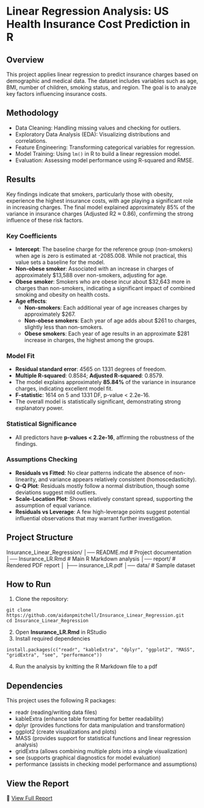 # Linear Regression Analysis: US Health Insurance Cost Prediction in R

## Overview
This project applies linear regression to predict insurance charges based on demographic and medical data. The dataset includes variables such as age, BMI, number of children, smoking status, and region. The goal is to analyze key factors influencing insurance costs.

## Methodology
- Data Cleaning: Handling missing values and checking for outliers.
- Exploratory Data Analysis (EDA): Visualizing distributions and correlations.
- Feature Engineering: Transforming categorical variables for regression.
- Model Training: Using `lm()` in R to build a linear regression model.
- Evaluation: Assessing model performance using R-squared and RMSE.

## Results
Key findings indicate that smokers, particularly those with obesity, experience the highest
insurance costs, with age playing a significant role in increasing charges. The final model
explained approximately 85% of the variance in insurance charges (Adjusted R2 ≈ 0.86), confirming
the strong influence of these risk factors.
### **Key Coefficients**
- **Intercept**: The baseline charge for the reference group (non-smokers) when age is zero is estimated at -2085.008. While not practical, this value sets a baseline for the model.
- **Non-obese smoker**: Associated with an increase in charges of approximately $13,588 over non-smokers, adjusting for age.
- **Obese smoker**: Smokers who are obese incur about $32,643 more in charges than non-smokers, indicating a significant impact of combined smoking and obesity on health costs.
- **Age effects**:
  - **Non-smokers**: Each additional year of age increases charges by approximately $267.
  - **Non-obese smokers**: Each year of age adds about $261 to charges, slightly less than non-smokers.
  - **Obese smokers**: Each year of age results in an approximate $281 increase in charges, the highest among the groups.

### **Model Fit**
- **Residual standard error**: 4565 on 1331 degrees of freedom.
- **Multiple R-squared**: 0.8584; **Adjusted R-squared**: 0.8579.
- The model explains approximately **85.84%** of the variance in insurance charges, indicating excellent model fit.
- **F-statistic**: 1614 on 5 and 1331 DF, p-value < 2.2e-16.
- The overall model is statistically significant, demonstrating strong explanatory power.

### **Statistical Significance**
- All predictors have **p-values < 2.2e-16**, affirming the robustness of the findings.

### **Assumptions Checking**
- **Residuals vs Fitted**: No clear patterns indicate the absence of non-linearity, and variance appears relatively consistent (homoscedasticity).
- **Q-Q Plot**: Residuals mostly follow a normal distribution, though some deviations suggest mild outliers.
- **Scale-Location Plot**: Shows relatively constant spread, supporting the assumption of equal variance.
- **Residuals vs Leverage**: A few high-leverage points suggest potential influential observations that may warrant further investigation.

## Project Structure
Insurance_Linear_Regression/
│── README.md               # Project documentation
│── Insurance_LR.Rmd        # Main R Markdown analysis
│── report/                 # Rendered PDF report
│   ├── insurance_LR.pdf
│── data/                   # Sample dataset 

## How to Run
1. Clone the repository:
```
git clone https://github.com/aidanpmitchell/Insurance_Linear_Regression.git
cd Insurance_Linear_Regression
```
2. Open **Insurance_LR.Rmd** in RStudio
3. Install required dependencies
```
install.packages(c("readr", "kableExtra", "dplyr", "ggplot2", "MASS", "gridExtra", "see", "performance"))
```
4. Run the analysis by knitting the R Markdown file to a pdf

## Dependencies
This project uses the following R packages:
- readr (reading/writing data files)
- kableExtra (enhance table formatting for better readability)
- dplyr (provides functions for data manipulation and transformation)
- ggplot2 (create visualizations and plots)
- MASS (provides support for statistical functions and linear regression analysis)
- gridExtra (allows combining multiple plots into a single visualization)
- see (supports graphical diagnostics for model evaluation)
- performance (assists in checking model performance and assumptions)

## View the Report
🔗 [View Full Report](https://aidanpmitchell.github.io/Insurance_Linear_Regression/)